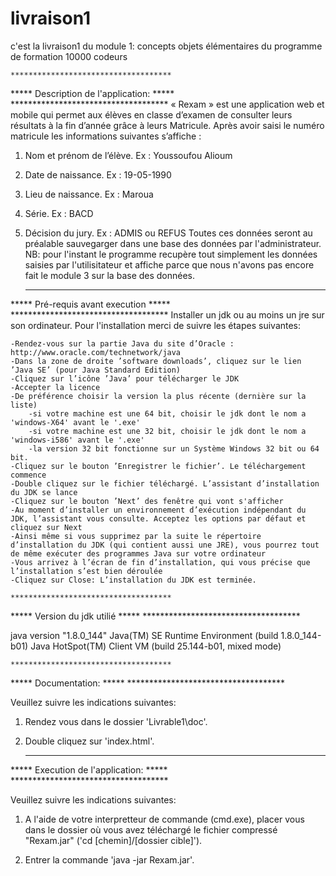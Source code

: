 # livraison1
c'est la livraison1 du module 1: concepts objets élémentaires du programme de formation 10000 codeurs


	************************************
*****  	Description de l'application:   	*****
	************************************
« Rexam »  est une application web et mobile qui permet aux élèves en classe d’examen de consulter leurs résultats à la fin d’année grâce à leurs Matricule. Après avoir saisi le numéro matricule les informations suivantes s’affiche :
1.	Nom et prénom de l’élève. Ex : Youssoufou Alioum
2.	Date de naissance.  Ex : 19-05-1990
3.	Lieu de naissance.  Ex : Maroua
4.	Série.  Ex : BACD
5.	Décision du jury.  Ex : ADMIS ou REFUS
Toutes ces données seront au préalable sauvegarger dans une base des données par l'administrateur.
NB: pour l'instant le programme recupère tout simplement les données saisies par l'utilisitateur et affiche parce que nous n'avons pas encore fait le module 3 sur la base des données.

	************************************
*****  	     Pré-requis avant execution		*****
	************************************
Installer un jdk ou au moins un jre sur son ordinateur.
Pour l'installation merci de suivre les étapes suivantes:

	-Rendez-vous sur la partie Java du site d’Oracle : http://www.oracle.com/technetwork/java
	-Dans la zone de droite ’software downloads’, cliquez sur le lien ’Java SE’ (pour Java Standard Edition)
	-Cliquez sur l’icône ’Java’ pour télécharger le JDK
	-Accepter la licence
	-De préférence choisir la version la plus récente (dernière sur la liste)
		-si votre machine est une 64 bit, choisir le jdk dont le nom a 'windows-X64' avant le '.exe'
		-si votre machine est une 32 bit, choisir le jdk dont le nom a 'windows-i586' avant le '.exe'
		-la version 32 bit fonctionne sur un Système Windows 32 bit ou 64 bit.
	-Cliquez sur le bouton ’Enregistrer le fichier’. Le téléchargement commence
	-Double cliquez sur le fichier téléchargé. L’assistant d’installation du JDK se lance
	-Cliquez sur le bouton ’Next’ des fenêtre qui vont s'afficher
	-Au moment d’installer un environnement d’exécution indépendant du JDK, l’assistant vous consulte. Acceptez les options par défaut et cliquez sur Next
	-Ainsi même si vous supprimez par la suite le répertoire d’installation du JDK (qui contient aussi une JRE), vous pourrez tout de même exécuter des programmes Java sur votre ordinateur
	-Vous arrivez à l’écran de fin d’installation, qui vous précise que l’installation s’est bien déroulée 
	-Cliquez sur Close: L’installation du JDK est terminée. 

	************************************
*****  		Version du jdk utilié		  	*****
	************************************

java version "1.8.0_144"
Java(TM) SE Runtime Environment (build 1.8.0_144-b01)
Java HotSpot(TM) Client VM (build 25.144-b01, mixed mode)



	************************************
*****  	Documentation:			  	*****
	************************************

Veuillez suivre les indications suivantes:

1) Rendez vous dans le dossier 'Livrable1\doc'.

2) Double cliquez sur 'index.html'.

	
	************************************
***** 	Execution de l'application:    		*****
	************************************

Veuillez suivre les indications suivantes:
	
1) 	A l'aide de votre interpretteur de commande (cmd.exe),
	placer vous dans le dossier où vous avez téléchargé
	le fichier compressé "Rexam.jar"
	('cd [chemin]/[dossier cible]').

2)	Entrer la commande 'java -jar Rexam.jar'.
